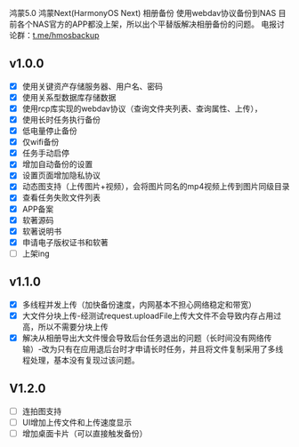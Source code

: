 鸿蒙5.0 鸿蒙Next(HarmonyOS Next) 相册备份 使用webdav协议备份到NAS
目前各个NAS官方的APP都没上架，所以出个平替版解决相册备份的问题。
电报讨论群：[t.me/hmosbackup](t.me/hmosbackup)
## v1.0.0
- [x] 使用关键资产存储服务器、用户名、密码
- [x] 使用关系型数据库存储数据
- [x] 使用rcp库实现的webdav协议（查询文件夹列表、查询属性、上传），
- [x] 使用长时任务执行备份
- [x] 低电量停止备份
- [x] 仅wifi备份
- [x] 任务手动启停
- [x] 增加自动备份的设置
- [x] 设置页面增加隐私协议
- [x] 动态图支持（上传图片+视频），会将图片同名的mp4视频上传到图片同级目录
- [x] 查看任务失败文件列表
- [x] APP备案
- [x] 软著源码
- [x] 软著说明书
- [x] 申请电子版权证书和软著
- [ ] 上架ing
## v1.1.0
- [x] 多线程并发上传（加快备份速度，内网基本不担心网络稳定和带宽）
- [x] 大文件分块上传-经测试request.uploadFile上传大文件不会导致内存占用过高，所以不需要分块上传
- [x] 解决从相册导出大文件慢会导致后台任务退出的问题（长时间没有网络传输）-改为只有在应用退后台时才申请长时任务，并且将文件复制采用了多线程处理，基本没有复现过该问题。
## V1.2.0
- [ ] 连拍图支持
- [ ] UI增加上传文件和上传速度显示
- [ ] 增加桌面卡片（可以直接触发备份）